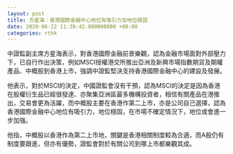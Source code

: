 ```yaml
---
layout: post
title: 方星海：香港國際金融中心地位有吸引力及地位穩固
date: 2020-06-22 11:39:42.000000000 +08:00
categories: rthk
---
```


中證監副主席方星海表示，對香港國際金融前景樂觀，認為金融市場面對外部壓力下，已自行作出決策，例如MSCI授權港交所推出亞洲及新興市場指數期貨及期權產品、中概股到香港上市，強調中證監堅決支持香港國際金融中心的建設及發展。

他表示，對於MSCI的決定，中國證監會沒有干預，認為MSCI的決定是因為香港在股權衍生品已經很發達、亦聚集亞洲區最多機構投資者，相信有關產品在港推出，交易會更為活躍，而中概股主要在香港作第二上市，亦是公司自己選擇，認為香港國際金融中心地位有吸引力，地位穩固，在市場不確定情況下，地位或會進一步加強。

他指，中概股以香港作為第二上市地，關鍵是香港相關制度較為合適，而A股仍有制度要跟進，但亦有優勢，證監會對於有關公司到哪上市都樂觀其成。
